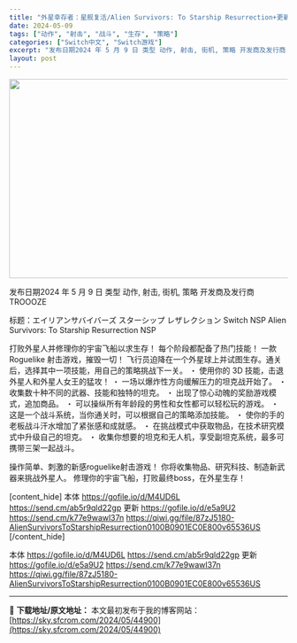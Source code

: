 ```yaml
---
title: "外星幸存者：星舰复活/Alien Survivors: To Starship Resurrection+更新1.0.1(v65536) Switch NSP中文 600M"
date: 2024-05-09
tags: ["动作", "射击", "战斗", "生存", "策略"]
categories: ["Switch中文", "Switch游戏"]
excerpt: "发布日期2024 年 5 月 9 日 类型 动作, 射击, 街机, 策略 开发商及发行商 TROOOZE 标题：エイリアンサバイバーズ スターシップ レザレクション Switch NSP Alien Survivors: To Starship Resurrection NSP 打败外星人并修理你的&hellip;"
layout: post
---
```


<img class="aligncenter size-full wp-image-44910" src="https://sky.sfcrom.com/wp-content/uploads/2024/05/2024050902564748.webp" alt="" width="640" height="360" />

发布日期2024 年 5 月 9 日
类型 动作, 射击, 街机, 策略
开发商及发行商 TROOOZE

标题：エイリアンサバイバーズ スターシップ レザレクション Switch NSP Alien Survivors: To Starship Resurrection NSP

打败外星人并修理你的宇宙飞船以求生存！
每个阶段都配备了热门技能！
一款 Roguelike 射击游戏，摧毁一切！
飞行员迫降在一个外星球上并试图生存。通关后，选择其中一项技能，用自己的策略挑战下一关。
・ 使用你的 3D 技能，击退外星人和外星人女王的猛攻！
・ 一场以爆炸性方向缓解压力的坦克战开始了。
・ 收集数十种不同的武器、技能和独特的坦克。
・ 出现了惊心动魄的奖励游戏模式，追加商品。
・ 可以操纵所有年龄段的男性和女性都可以轻松玩的游戏。
・ 这是一个战斗系统，当你通关时，可以根据自己的策略添加技能。
・ 使你的手的老板战斗汗水增加了紧张感和成就感。
・ 在挑战模式中获取物品，在技术研究模式中升级自己的坦克。
・ 收集你想要的坦克和无人机，享受副坦克系统，最多可携带三架一起战斗。

操作简单、刺激的新感roguelike射击游戏！
你将收集物品、研究科技、制造新武器来挑战外星人。
修理你的宇宙飞船，打败最终boss，在外星生存！

[content_hide]
本体
https://gofile.io/d/M4UD6L
https://send.cm/ab5r9qld22gp
更新
https://gofile.io/d/e5a9U2
https://send.cm/k77e9wawl37n
https://qiwi.gg/file/87zJ5180-AlienSurvivorsToStarshipResurrection0100B0901EC0E800v65536US
[/content_hide]

<!--wechatfans start-->
本体
https://gofile.io/d/M4UD6L
https://send.cm/ab5r9qld22gp
更新
https://gofile.io/d/e5a9U2
https://send.cm/k77e9wawl37n
https://qiwi.gg/file/87zJ5180-AlienSurvivorsToStarshipResurrection0100B0901EC0E800v65536US
<!--wechatfans end-->

---
📖 **下载地址/原文地址：** 本文最初发布于我的博客网站：[https://sky.sfcrom.com/2024/05/44900](https://sky.sfcrom.com/2024/05/44900)
